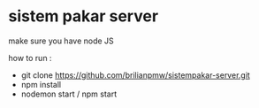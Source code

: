 # sistem pakar server

make sure you have node JS

how to run : 

- git clone https://github.com/brilianpmw/sistempakar-server.git
- npm install
- nodemon start / npm start

